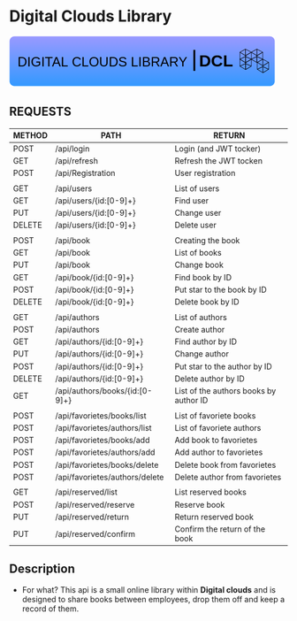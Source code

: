 # Digital Clouds Library
![DCLIB](https://github.com/wertick01/dclib/blob/main/dclibrary_image.png?raw=true)

## REQUESTS

| METHOD | PATH | RETURN |
| ------ | ------ | ------ |
| POST | /api/login | Login (and JWT tocker) |
| GET | /api/refresh | Refresh the JWT tocken |
| POST | /api/Registration | User registration |
|  |  |  |
| GET | /api/users | List of users |
| GET | /api/users/{id:[0-9]+} | Find user |
| PUT | /api/users/{id:[0-9]+} | Change user |
| DELETE| /api/users/{id:[0-9]+} | Delete user |
|  |  |  |
| POST | /api/book | Creating the book |
| GET | /api/book | List of books |
| PUT | /api/book | Change book |
| GET | /api/book/{id:[0-9]+} | Find book by ID |
| POST | /api/book/{id:[0-9]+} | Put star to the book by ID |
| DELETE | /api/book/{id:[0-9]+} | Delete book by ID |
|  |  |  |
| GET | /api/authors | List of authors |
| POST | /api/authors | Create author |
| GET | /api/authors/{id:[0-9]+} | Find author by ID |
| PUT | /api/authors/{id:[0-9]+} | Change author |
| POST | /api/authors/{id:[0-9]+} | Put star to the author by ID |
| DELETE | /api/authors/{id:[0-9]+} | Delete author by ID |
| GET | /api/authors/books/{id:[0-9]+} | List of the authors books by author ID |
|  |  |  |
| POST | /api/favorietes/books/list | List of favoriete books |
| POST | /api/favorietes/authors/list | List of favoriete authors |
| POST | /api/favorietes/books/add | Add book to favorietes |
| POST | /api/favorietes/authors/add | Add author to favorietes |
| POST | /api/favorietes/books/delete | Delete book from favorietes |
| POST | /api/favorietes/authors/delete | Delete author from favorietes |
|  |  |  |
| GET | /api/reserved/list | List reserved books |
| POST | /api/reserved/reserve | Reserve book |
| PUT | /api/reserved/return | Return reserved book |
| PUT | /api/reserved/confirm | Confirm the return of the book |


## Description

- For what?
This api is a small online library within **Digital clouds** and is designed to share books between employees, drop them off and keep a record of them.
